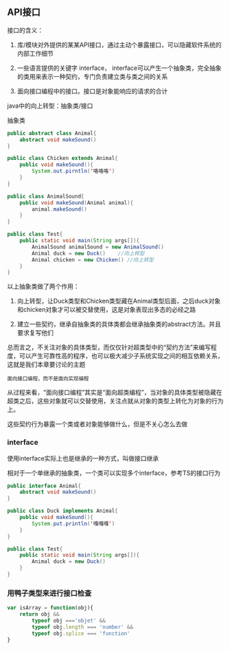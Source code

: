 ## API接口

接口的含义：
1. 库/模块对外提供的某某API接口，通过主动个暴露接口，可以隐藏软件系统的内部工作细节

2. 一些语言提供的关键字 interface， interface可以产生一个抽象类，完全抽象的类用来表示一种契约，专门负责建立类与类之间的关系

3. 面向接口编程中的接口。接口是对象能响应的请求的合计

java中的向上转型：抽象类/接口

抽象类
``` java
public abstract class Animal{
    abstract void makeSound()
}

public class Chicken extends Animal{
    public void makeSound(){
        System.out.pirntln('咯咯咯')
    }
}

public class AnimalSound{
    public void makeSound(Animal animal){
        animal.makeSound()
    }
}

public class Test{
    public static void main(String args[]){
        AnimalSound animalSound = new AnimalSound()
        Animal duck = new Duck()    //向上转型
        Animal chicken = new Chicken() //向上转型
    }
}
```

以上抽象类做了两个作用：
1. 向上转型，让Duck类型和Chicken类型藏在Animal类型后面，之后duck对象和chicken对象才可以被交替使用，这是对象表现出多态的必经之路

2. 建立一些契约，继承自抽象类的具体类都会继承抽象类的abstract方法。并且要求复写他们

总而言之，不关注对象的具体类型，而仅仅针对超类型中的“契约方法”来编写程度，可以产生可靠性高的程序，也可以极大减少子系统实现之间的相互依赖关系，这就是我们本章要讨论的主题
    
    面向接口编程，而不是面向实现编程

从过程来看，“面向接口编程”其实是“面向超类编程”，当对象的具体类型被隐藏在超类之后，这些对象就可以交替使用，关注点就从对象的类型上转化为对象的行为上。

这些契约行为暴露一个类或者对象能够做什么，但是不关心怎么去做

### interface

使用interface实际上也是继承的一种方式，叫做接口继承

相对于一个单继承的抽象类，一个类可以实现多个interface，参考TS的接口行为

``` java
public interface Animal{
    abstract void makeSound() 
}

public class Duck implements Animal{
    public void makeSound(){
        System.put.println('嘎嘎嘎')
    }
}

public class Test{
    public static void main(String args[]){
        Animal duck = new Duck()
    }
}
```

### 用鸭子类型来进行接口检查

``` javascript
var isArray = function(obj){
    return obj &&
        typeof obj ==='objet' &&
        typeof obj.length === 'number' &&
        typeof obj.splice === 'function'
}
```